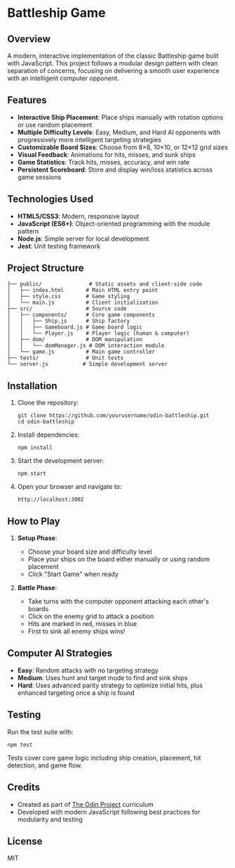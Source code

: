 # Battleship Game

## Overview

A modern, interactive implementation of the classic Battleship game built with JavaScript. This project follows a modular design pattern with clean separation of concerns, focusing on delivering a smooth user experience with an intelligent computer opponent.

## Features

- **Interactive Ship Placement**: Place ships manually with rotation options or use random placement
- **Multiple Difficulty Levels**: Easy, Medium, and Hard AI opponents with progressively more intelligent targeting strategies
- **Customizable Board Sizes**: Choose from 8×8, 10×10, or 12×12 grid sizes
- **Visual Feedback**: Animations for hits, misses, and sunk ships
- **Game Statistics**: Track hits, misses, accuracy, and win rate
- **Persistent Scoreboard**: Store and display win/loss statistics across game sessions

## Technologies Used

- **HTML5/CSS3**: Modern, responsive layout
- **JavaScript (ES6+)**: Object-oriented programming with the module pattern
- **Node.js**: Simple server for local development
- **Jest**: Unit testing framework

## Project Structure

```
├── public/               # Static assets and client-side code
│   ├── index.html       # Main HTML entry point
│   ├── style.css        # Game styling
│   └── main.js          # Client initialization
├── src/                 # Source code
│   ├── components/      # Core game components
│   │   ├── Ship.js      # Ship factory
│   │   ├── Gameboard.js # Game board logic
│   │   └── Player.js    # Player logic (human & computer)
│   ├── dom/             # DOM manipulation
│   │   └── domManager.js # DOM interaction module
│   └── game.js          # Main game controller
├── tests/               # Unit tests
└── server.js           # Simple development server
```

## Installation

1. Clone the repository:
   ```
   git clone https://github.com/yourusername/odin-battleship.git
   cd odin-battleship
   ```

2. Install dependencies:
   ```
   npm install
   ```

3. Start the development server:
   ```
   npm start
   ```

4. Open your browser and navigate to:
   ```
   http://localhost:3002
   ```

## How to Play

1. **Setup Phase**:
   - Choose your board size and difficulty level
   - Place your ships on the board either manually or using random placement
   - Click "Start Game" when ready

2. **Battle Phase**:
   - Take turns with the computer opponent attacking each other's boards
   - Click on the enemy grid to attack a position
   - Hits are marked in red, misses in blue
   - First to sink all enemy ships wins!

## Computer AI Strategies

- **Easy**: Random attacks with no targeting strategy
- **Medium**: Uses hunt and target mode to find and sink ships
- **Hard**: Uses advanced parity strategy to optimize initial hits, plus enhanced targeting once a ship is found

## Testing

Run the test suite with:
```
npm test
```

Tests cover core game logic including ship creation, placement, hit detection, and game flow.



## Credits

- Created as part of [The Odin Project](https://www.theodinproject.com/) curriculum
- Developed with modern JavaScript following best practices for modularity and testing

## License

MIT